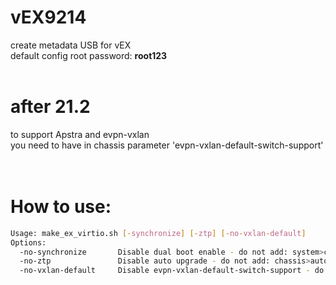 # vEX9214
create metadata USB for vEX<br>
default config root password: <b>root123</b><br><br>
# after 21.2
to support Apstra and evpn-vxlan<br>
you need to have in chassis parameter 'evpn-vxlan-default-switch-support'<br>
<br>
<br>
# How to use:
```bash
Usage: make_ex_virtio.sh [-synchronize] [-ztp] [-no-vxlan-default]
Options:
  -no-synchronize       Disable dual boot enable - do not add: system>commit synchronize
  -no-ztp               Disable auto upgrade - do not add: chassis>auto-image-upgrade
  -no-vxlan-default     Disable evpn-vxlan-default-switch-support - do not add chassis>evpn-vxlan-default-switch-support
```
